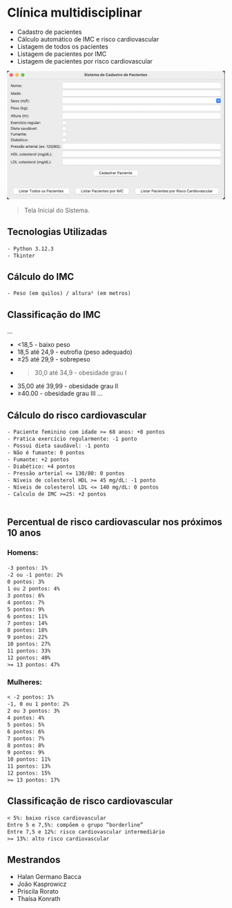 # Clínica multidisciplinar

- Cadastro de pacientes
- Cálculo automático de IMC e risco cardiovascular
- Listagem de todos os pacientes
- Listagem de pacientes por IMC
- Listagem de pacientes por risco cardiovascular

<img src="/assets/main2.png" alt="tela-inicial">

> Tela Inicial do Sistema.

## **Tecnologias Utilizadas**

```
- Python 3.12.3
- Tkinter
```

## **Cálculo do IMC**

```
- Peso (em quilos) / altura² (em metros)
```

## **Classificação do IMC**

...
- <18,5 - baixo peso 
- 18,5 até 24,9 - eutrofia (peso adequado) 
- ≥25 até 29,9 - sobrepeso 
- >30,0 até 34,9 - obesidade grau I
- 35,00 até 39,99 - obesidade grau II 
- ≥40.00 - obesidade grau III
...

## **Cálculo do risco cardiovascular**

```
- Paciente feminino com idade >= 68 anos: +8 pontos
- Pratica exercício regularmente: -1 ponto
- Possui dieta saudável: -1 ponto
- Não é fumante: 0 pontos
- Fumante: +2 pontos
- Diabético: +4 pontos
- Pressão arterial <= 130/80: 0 pontos
- Níveis de colesterol HDL >= 45 mg/dL: -1 ponto
- Níveis de colesterol LDL <= 140 mg/dL: 0 pontos
- Calculo de IMC >=25: +2 pontos
 
```

## **Percentual de risco cardiovascular nos próximos 10 anos**

### Homens:
```
-3 pontos: 1%
-2 ou -1 ponto: 2%
0 pontos: 3%
1 ou 2 pontos: 4%
3 pontos: 6%
4 pontos: 7%
5 pontos: 9%
6 pontos: 11%
7 pontos: 14%
8 pontos: 18%
9 pontos: 22%
10 pontos: 27%
11 pontos: 33%
12 pontos: 40%
>= 13 pontos: 47%
```

### Mulheres:
```
< -2 pontos: 1%
-1, 0 ou 1 ponto: 2%
2 ou 3 pontos: 3%
4 pontos: 4%
5 pontos: 5%
6 pontos: 6%
7 pontos: 7%
8 pontos: 8%
9 pontos: 9%
10 pontos: 11%
11 pontos: 13%
12 pontos: 15%
>= 13 pontos: 17%
```

## **Classificação de risco cardiovascular**
```
< 5%: baixo risco cardiovascular
Entre 5 e 7,5%: compõem o grupo “borderline”
Entre 7,5 e 12%: risco cardiovascular intermediário
>= 13%: alto risco cardiovascular
```

## **Mestrandos**
- Halan Germano Bacca
- João Kasprowicz
- Priscila Rorato
- Thaísa Konrath
